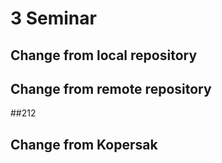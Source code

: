 # 3 Seminar

## Change from local repository

## Change from remote repository

##212

## Change from Kopersak
